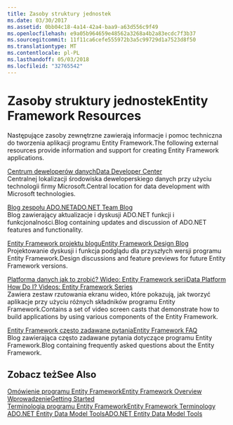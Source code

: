 ```yaml
---
title: Zasoby struktury jednostek
ms.date: 03/30/2017
ms.assetid: 0bb04c18-4a14-42a4-baa9-a63d556c9f49
ms.openlocfilehash: e9a05b964659e48562a3268a4b2a83ecdc7f3b37
ms.sourcegitcommit: 11f11ca6cefe555972b3a5c99729d1a7523d8f50
ms.translationtype: MT
ms.contentlocale: pl-PL
ms.lasthandoff: 05/03/2018
ms.locfileid: "32765542"
---
```

# <a name="entity-framework-resources"></a><span data-ttu-id="0516c-102">Zasoby struktury jednostek</span><span class="sxs-lookup"><span data-stu-id="0516c-102">Entity Framework Resources</span></span>
<span data-ttu-id="0516c-103">Następujące zasoby zewnętrzne zawierają informacje i pomoc techniczna do tworzenia aplikacji programu Entity Framework.</span><span class="sxs-lookup"><span data-stu-id="0516c-103">The following external resources provide information and support for creating Entity Framework applications.</span></span>  
  
 [<span data-ttu-id="0516c-104">Centrum deweloperów danych</span><span class="sxs-lookup"><span data-stu-id="0516c-104">Data Developer Center</span></span>](http://go.microsoft.com/fwlink/?LinkId=213876)  
 <span data-ttu-id="0516c-105">Centralnej lokalizacji środowiska deweloperskiego danych przy użyciu technologii firmy Microsoft.</span><span class="sxs-lookup"><span data-stu-id="0516c-105">Central location for data development with Microsoft technologies.</span></span>  
  
 [<span data-ttu-id="0516c-106">Blog zespołu ADO.NET</span><span class="sxs-lookup"><span data-stu-id="0516c-106">ADO.NET Team Blog</span></span>](http://go.microsoft.com/fwlink/?LinkId=91905)  
 <span data-ttu-id="0516c-107">Blog zawierający aktualizacje i dyskusji ADO.NET funkcji i funkcjonalności.</span><span class="sxs-lookup"><span data-stu-id="0516c-107">Blog containing updates and discussion of ADO.NET features and functionality.</span></span>  
  
 [<span data-ttu-id="0516c-108">Entity Framework projektu blogu</span><span class="sxs-lookup"><span data-stu-id="0516c-108">Entity Framework Design Blog</span></span>](http://go.microsoft.com/fwlink/?LinkId=186888)  
 <span data-ttu-id="0516c-109">Projektowanie dyskusji i funkcja podglądu dla przyszłych wersji programu Entity Framework.</span><span class="sxs-lookup"><span data-stu-id="0516c-109">Design discussions and feature previews for future Entity Framework versions.</span></span>  
  
 [<span data-ttu-id="0516c-110">Platforma danych jak to zrobić? Wideo: Entity Framework serii</span><span class="sxs-lookup"><span data-stu-id="0516c-110">Data Platform How Do I? Videos: Entity Framework Series</span></span>](http://go.microsoft.com/fwlink/?LinkId=124600)  
 <span data-ttu-id="0516c-111">Zawiera zestaw rzutowania ekranu wideo, które pokazują, jak tworzyć aplikacje przy użyciu różnych składników programu Entity Framework.</span><span class="sxs-lookup"><span data-stu-id="0516c-111">Contains a set of video screen casts that demonstrate how to build applications by using various components of the Entity Framework.</span></span>  
  
 [<span data-ttu-id="0516c-112">Entity Framework często zadawane pytania</span><span class="sxs-lookup"><span data-stu-id="0516c-112">Entity Framework FAQ</span></span>](http://go.microsoft.com/fwlink/?LinkID=213877)  
 <span data-ttu-id="0516c-113">Blog zawierająca często zadawane pytania dotyczące programu Entity Framework.</span><span class="sxs-lookup"><span data-stu-id="0516c-113">Blog containing frequently asked questions about the Entity Framework.</span></span>  
  
## <a name="see-also"></a><span data-ttu-id="0516c-114">Zobacz też</span><span class="sxs-lookup"><span data-stu-id="0516c-114">See Also</span></span>  
 [<span data-ttu-id="0516c-115">Omówienie programu Entity Framework</span><span class="sxs-lookup"><span data-stu-id="0516c-115">Entity Framework Overview</span></span>](../../../../../docs/framework/data/adonet/ef/overview.md)  
 [<span data-ttu-id="0516c-116">Wprowadzenie</span><span class="sxs-lookup"><span data-stu-id="0516c-116">Getting Started</span></span>](../../../../../docs/framework/data/adonet/ef/getting-started.md)  
 [<span data-ttu-id="0516c-117">Terminologia programu Entity Framework</span><span class="sxs-lookup"><span data-stu-id="0516c-117">Entity Framework Terminology</span></span>](../../../../../docs/framework/data/adonet/ef/terminology.md)  
 [<span data-ttu-id="0516c-118">ADO.NET Entity Data Model Tools</span><span class="sxs-lookup"><span data-stu-id="0516c-118">ADO.NET Entity Data Model  Tools</span></span>](http://msdn.microsoft.com/library/91076853-0881-421b-837a-f582f36be527)
